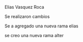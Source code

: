 Elias Vasquez Roca

Se realizaron cambios

Se a agregado una nueva rama elias

se creo una nueva rama alter
